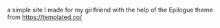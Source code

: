 a simple site I made for my girlfriend with the help of the Epilogue theme from https://templated.co/